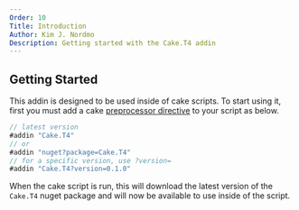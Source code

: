 ```yaml
---
Order: 10
Title: Introduction
Author: Kim J. Nordmo
Description: Getting started with the Cake.T4 addin
---
```


## Getting Started

This addin is designed to be used inside of cake scripts. To start using it, first you must add a cake [preprocessor directive](http://cakebuild.net/docs/fundamentals/preprocessor-directives) to your script as below.

```cs
// latest version
#addin "Cake.T4"
// or
#addin "nuget?package=Cake.T4"
// for a specific version, use ?version=
#addin "Cake.T4?version=0.1.0"
```

When the cake script is run, this will download the latest version of the `Cake.T4` nuget package and will now be available to use inside of the script.
